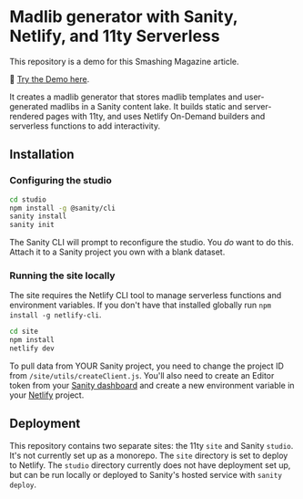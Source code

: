 # Madlib generator with Sanity, Netlify, and 11ty Serverless

This repository is a demo for this Smashing Magazine article.

🎉 [Try the Demo here](https://brob.dev/madlibs).


It creates a madlib generator that stores madlib templates and user-generated madlibs in a Sanity content lake. It builds static and server-rendered pages with 11ty, and uses Netlify On-Demand builders and serverless functions to add interactivity.

## Installation

### Configuring the studio

```bash
cd studio
npm install -g @sanity/cli
sanity install
sanity init
```

The Sanity CLI will prompt to reconfigure the studio. You _do_ want to do this. Attach it to a Sanity project you own with a blank dataset.

### Running the site locally

The site requires the Netlify CLI tool to manage serverless functions and environment variables. If you don't have that installed globally run `npm install -g netlify-cli`.

```bash
cd site
npm install
netlify dev
```

To pull data from YOUR Sanity project, you need to change the project ID from `/site/utils/createClient.js`. You'll also need to create an Editor token from your [Sanity dashboard](https://sanity.io/manage) and create a new environment variable in your [Netlify](https://netlify.com) project. 

## Deployment
This repository contains two separate sites: the 11ty `site` and Sanity `studio`. It's not currently set up as a monorepo. The `site` directory is set to deploy to Netlify. The `studio` directory currently does not have deployment set up, but can be run locally or deployed to Sanity's hosted service with `sanity deploy`.


